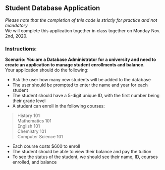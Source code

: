 ## Student Database Application
*Please note that the completion of this code is strictly for practice and not mandatory*<br>
We will complete this application together in class together on Monday Nov. 2nd, 2020.<br>

### Instructions:

**Scenario: You are a Database Administrator for a university and need to
create an application to manage student enrollments and balance.**<br>
Your application should do the following:  

* Ask the user how many new students will be added to the database
* The user should be prompted to enter the name and year for each student
*  The student should have a 5-digit unique ID, with the first number being their grade level
*  A student can enroll in the following courses:
> History 101<br>
> Mathematics 101<br>
> English 101<br>
> Chemistry 101<br>
> Computer Science 101<br>
* Each course costs $600 to enroll
* The student should be able to view their balance and pay the tuition
* To see the status of the student, we should see their name, ID, courses enrolled, and balance
